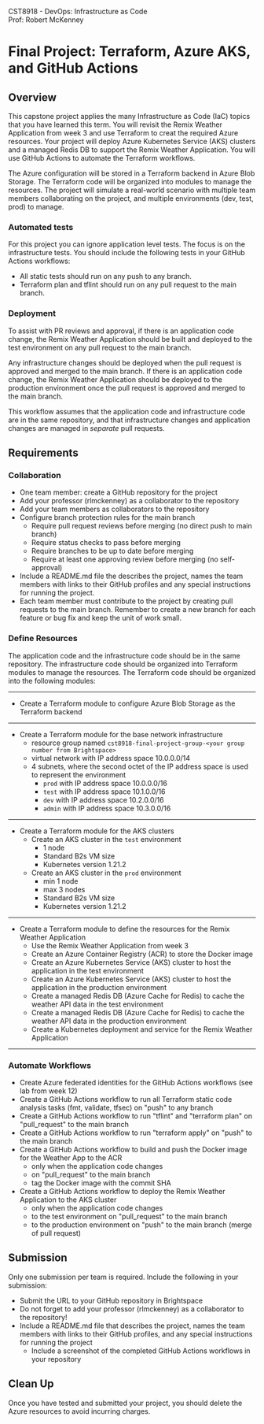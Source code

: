 CST8918 - DevOps: Infrastructure as Code \
Prof: Robert McKenney

# Final Project: Terraform, Azure AKS, and GitHub Actions

## Overview

This capstone project applies the many Infrastructure as Code (IaC) topics that you have learned this term. You will revisit the Remix Weather Application from week 3 and use Terraform to creat the required Azure resources. Your project will deploy Azure Kubernetes Service (AKS) clusters and a managed Redis DB to support the Remix Weather Application. You will use GitHub Actions to automate the Terraform workflows.

The Azure configuration will be stored in a Terraform backend in Azure Blob Storage. The Terraform code will be organized into modules to manage the resources. The project will simulate a real-world scenario with multiple team members collaborating on the project, and multiple environments (dev, test, prod) to manage.

### Automated tests

For this project you can ignore application level tests. The focus is on the infrastructure tests. You should include the following tests in your GitHub Actions workflows:

- All static tests should run on any push to any branch.
- Terraform plan and tflint should run on any pull request to the main branch.

### Deployment

To assist with PR reviews and approval, if there is an application code change, the Remix Weather Application should be built and deployed to the test environment on any pull request to the main branch.

Any infrastructure changes should be deployed when the pull request is approved and merged to the main branch. If there is an application code change, the Remix Weather Application should be deployed to the production environment once the pull request is approved and merged to the main branch.

This workflow assumes that the application code and infrastructure code are in the same repository, and that infrastructure changes and application changes are managed in _separate_ pull requests.

## Requirements

### Collaboration

- One team member: create a GitHub repository for the project
- Add your professor (rlmckenney) as a collaborator to the repository
- Add your team members as collaborators to the repository
- Configure branch protection rules for the main branch
  - Require pull request reviews before merging (no direct push to main branch)
  - Require status checks to pass before merging
  - Require branches to be up to date before merging
  - Require at least one approving review before merging (no self-approval)
- Include a README.md file the describes the project, names the team members with links to their GitHub profiles and any special instructions for running the project.
- Each team member must contribute to the project by creating pull requests to the main branch. Remember to create a new branch for each feature or bug fix and keep the unit of work small.

### Define Resources

The application code and the infrastructure code should be in the same repository. The infrastructure code should be organized into Terraform modules to manage the resources. The Terraform code should be organized into the following modules:

---
- Create a Terraform module to configure Azure Blob Storage as the Terraform backend
---
- Create a Terraform module for the base network infrastructure
  - resource group named `cst8918-final-project-group-<your group number from Brightspace>`
  - virtual network with IP address space 10.0.0.0/14
  - 4 subnets, where the second octet of the IP address space is used to represent the environment
    - `prod` with IP address space 10.0.0.0/16
    - `test` with IP address space 10.1.0.0/16
    - `dev` with IP address space 10.2.0.0/16
    - `admin` with IP address space 10.3.0.0/16
---
- Create a Terraform module for the AKS clusters
  - Create an AKS cluster in the `test` environment
    - 1 node
    - Standard B2s VM size
    - Kubernetes version 1.21.2
  - Create an AKS cluster in the `prod` environment
    - min 1 node
    - max 3 nodes
    - Standard B2s VM size
    - Kubernetes version 1.21.2
---

- Create a Terraform module to define the resources for the Remix Weather Application
  - Use the Remix Weather Application from week 3
  - Create an Azure Container Registry (ACR) to store the Docker image
  - Create an Azure Kubernetes Service (AKS) cluster to host the application in the test environment
  - Create an Azure Kubernetes Service (AKS) cluster to host the application in the production environment
  - Create a managed Redis DB (Azure Cache for Redis) to cache the weather API data in the test environment
  - Create a managed Redis DB (Azure Cache for Redis) to cache the weather API data in the production environment
  - Create a Kubernetes deployment and service for the Remix Weather Application
---
### Automate Workflows

- Create Azure federated identities for the GitHub Actions workflows (see lab from week 12)
- Create a GitHub Actions workflow to run all Terraform static code analysis tasks (fmt, validate, tfsec) on "push" to any branch
- Create a GitHub Actions workflow to run "tflint" and "terraform plan" on "pull_request" to the main branch
- Create a GitHub Actions workflow to run "terraform apply" on "push" to the main branch
- Create a GitHub Actions workflow to build and push the Docker image for the Weather App to the ACR
  - only when the application code changes
  - on "pull_request" to the main branch
  - tag the Docker image with the commit SHA
- Create a GitHub Actions workflow to deploy the Remix Weather Application to the AKS cluster
  - only when the application code changes
  - to the test environment on "pull_request" to the main branch
  - to the production environment on "push" to the main branch (merge of pull request)

## Submission

Only one submission per team is required. Include the following in your submission:

- Submit the URL to your GitHub repository in Brightspace
- Do not forget to add your professor (rlmckenney) as a collaborator to the repository!
- Include a README.md file that describes the project, names the team members with links to their GitHub profiles, and any special instructions for running the project
  - Include a screenshot of the completed GitHub Actions workflows in your repository

## Clean Up

Once you have tested and submitted your project, you should delete the Azure resources to avoid incurring charges.